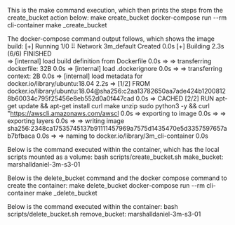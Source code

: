 This is the make command execution, which then prints the steps from the create_bucket action below:
make create_bucket
docker-compose run --rm cli-container make _create_bucket

The docker-compose command output follows, which shows the image build:
[+] Running 1/0
 ⠿ Network 3m_default  Created                                                                                                        0.0s
[+] Building 2.3s (6/6) FINISHED                                                                                                           
 => [internal] load build definition from Dockerfile                                                                                  0.0s
 => => transferring dockerfile: 32B                                                                                                   0.0s
 => [internal] load .dockerignore                                                                                                     0.0s
 => => transferring context: 2B                                                                                                       0.0s
 => [internal] load metadata for docker.io/library/ubuntu:18.04                                                                       2.2s
 => [1/2] FROM docker.io/library/ubuntu:18.04@sha256:c2aa13782650aa7ade424b12008128b60034c795f25456e8eb552d0a0f447cad                 0.0s
 => CACHED [2/2] RUN apt-get update && apt-get install curl make unzip sudo python3 -y &&   curl "https://awscli.amazonaws.com/awscl  0.0s
 => exporting to image                                                                                                                0.0s
 => => exporting layers                                                                                                               0.0s
 => => writing image sha256:2348ca17535745137b91111457969a7575d1435470e5d3357597657ab7bfbaca                                          0.0s
 => => naming to docker.io/library/3m_cli-container                                                                                   0.0s

Below is the command executed within the container, which has the local scripts mounted as a volume:
bash scripts/create_bucket.sh
make_bucket: marshalldaniel-3m-s3-01

Below is the delete_bucket command and the docker compose command to create the container:
make delete_bucket
docker-compose run --rm cli-container make _delete_bucket

Below is the command executed within the container:
bash scripts/delete_bucket.sh
remove_bucket: marshalldaniel-3m-s3-01

